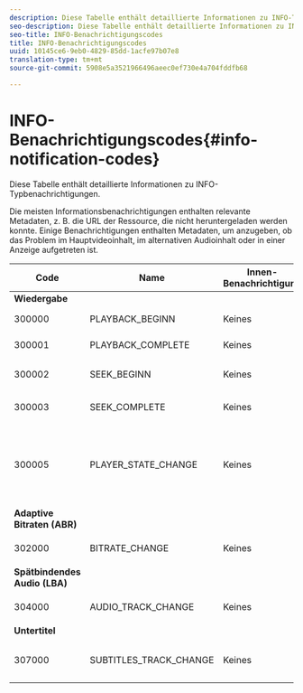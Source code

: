 ```yaml
---
description: Diese Tabelle enthält detaillierte Informationen zu INFO-Typbenachrichtigungen.
seo-description: Diese Tabelle enthält detaillierte Informationen zu INFO-Typbenachrichtigungen.
seo-title: INFO-Benachrichtigungscodes
title: INFO-Benachrichtigungscodes
uuid: 10145ce6-9eb0-4829-85dd-1acfe97b07e8
translation-type: tm+mt
source-git-commit: 5908e5a3521966496aeec0ef730e4a704fddfb68

---
```



# INFO-Benachrichtigungscodes{#info-notification-codes}

Diese Tabelle enthält detaillierte Informationen zu INFO-Typbenachrichtigungen.

Die meisten Informationsbenachrichtigungen enthalten relevante Metadaten, z. B. die URL der Ressource, die nicht heruntergeladen werden konnte. Einige Benachrichtigungen enthalten Metadaten, um anzugeben, ob das Problem im Hauptvideoinhalt, im alternativen Audioinhalt oder in einer Anzeige aufgetreten ist.

<table frame="all" colsep="1" rowsep="1" id="table_503463046E764A87B10EB5D8B294EB23"> 
 <thead> 
  <tr rowsep="1"> 
   <th colname="1" class="entry"> Code </th> 
   <th colname="2" class="entry"> Name </th> 
   <th colname="3" class="entry"> Innen-Benachrichtigung </th> 
   <th colname="4" class="entry"> Metadatenschlüssel </th> 
   <th colname="5" class="entry"> Kommentare </th> 
  </tr> 
 </thead>
 <tbody> 
  <tr rowsep="1"> 
   <td colname="1"><b>Wiedergabe</b> </td> 
   <td colname="2"> </td>
   <td colname="3"> </td>
   <td colname="4"> </td>
   <td colname="5"> </td>
  </tr> 
  <tr rowsep="1"> 
   <td colname="1"><span class="codeph"> 300000 </span> </td> 
   <td colname="2"><span class="codeph"> PLAYBACK_BEGINN </span> </td> 
   <td colname="3"> Keines </td> 
   <td colname="4"> Keines </td> 
   <td colname="5"> Die Wiedergabe wurde gestartet. </td> 
  </tr> 
  <tr rowsep="1"> 
   <td colname="1"><span class="codeph"> 300001 </span> </td> 
   <td colname="2"><span class="codeph"> PLAYBACK_COMPLETE </span> </td> 
   <td colname="3"> Keines </td> 
   <td colname="4"> Keines </td> 
   <td colname="5"> Die Wiedergabe ist abgeschlossen. </td> 
  </tr> 
  <tr rowsep="1"> 
   <td colname="1"><span class="codeph"> 300002 </span> </td> 
   <td colname="2"><span class="codeph"> SEEK_BEGINN </span> </td> 
   <td colname="3"> Keines </td> 
   <td colname="4"> <p> Keines </p> </td> 
   <td colname="5"> Ein Suchvorgang wurde initiiert. </td> 
  </tr> 
  <tr rowsep="1"> 
   <td colname="1"><span class="codeph"> 300003 </span> </td> 
   <td colname="2"><span class="codeph"> SEEK_COMPLETE </span> </td> 
   <td colname="3"> Keines </td> 
   <td colname="4"> <p>Keines </p> </td> 
   <td colname="5"> Ein Suchvorgang wurde abgeschlossen. </td> 
  </tr> 
  <tr rowsep="1"> 
   <td colname="1"><span class="codeph"> 300005 </span> </td> 
   <td colname="2"><span class="codeph"> PLAYER_STATE_CHANGE </span> </td> 
   <td colname="3"> <p>Keines </p> </td> 
   <td colname="4"> <p>Keines </p> </td> 
   <td colname="5"> Der Player-Status hat sich geändert. Wenn der Status FEHLER ist, ist die innere Benachrichtigung das Fehlerbenachrichtigungsobjekt, das den Wechsel zum FEHLER-Status ausgelöst hat. </td> 
  </tr> 
  <tr rowsep="1"> 
   <td colname="1"><b>Adaptive Bitraten (ABR)</b> </td> 
   <td colname="2"> </td>
   <td colname="3"> </td>
   <td colname="4"> </td>
   <td colname="5"> </td>
  </tr> 
  <tr rowsep="1"> 
   <td colname="1"><span class="codeph"> 302000 </span> </td> 
   <td colname="2"><span class="codeph"> BITRATE_CHANGE </span> </td> 
   <td colname="3"> <p>Keines </p> </td> 
   <td colname="4"><span class="codeph"> BITRAT </span> </td> 
   <td colname="5"> Die Bitrate des Videos änderte sich. </td> 
  </tr> 
  <tr rowsep="1"> 
   <td colname="1"><b>Spätbindendes Audio (LBA)</b> </td> 
   <td colname="2"> </td>
   <td colname="3"> </td>
   <td colname="4"> </td>
   <td colname="5"> </td>
  </tr> 
  <tr rowsep="1"> 
   <td colname="1"><span class="codeph"> 304000 </span> </td> 
   <td colname="2"><span class="codeph"> AUDIO_TRACK_CHANGE </span> </td> 
   <td colname="3"> <p>Keines </p> </td> 
   <td colname="4"> <p>Keines </p> </td> 
   <td colname="5"> <p>Die Audiospur wurde geändert. </p> </td> 
  </tr> 
  <tr rowsep="1"> 
   <td colname="1"><b>Untertitel</b> </td> 
   <td colname="2"> </td>
   <td colname="3"> </td>
   <td colname="4"> </td>
   <td colname="5"> </td>
  </tr> 
  <tr rowsep="1"> 
   <td colname="1"><span class="codeph"> 307000 </span> </td> 
   <td colname="2"><span class="codeph"> SUBTITLES_TRACK_CHANGE </span> </td> 
   <td colname="3"> <p>Keines </p> </td> 
   <td colname="4"> <p>Keines </p> </td> 
   <td colname="5"> <p>Die Untertitelspur wurde geändert. </p> </td> 
  </tr> 
 </tbody> 
</table>

